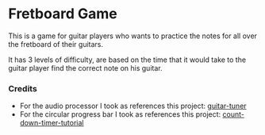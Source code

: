 # Fretboard Game

This is a game for guitar players who wants to practice the notes for all over the fretboard of their guitars.

It has 3 levels of difficulty, are based on the time that it would take to the guitar player find the correct note on his guitar.

### Credits
* For the audio processor I took as references this project: [guitar-tuner](https://github.com/andryr/guitar-tuner)
* For the circular progress bar I took as references this project: [count-down-timer-tutorial](https://github.com/Android-Tutorials-Hub/count-down-timer-tutorial)
